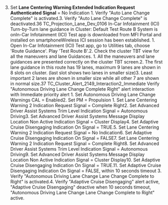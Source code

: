 3. Set **Lane Centering Warning Extended Indication Request Authenticated Signal** = No Indication 1. Verify "Auto Lane Change Complete" is activated.3. Verify "Auto Lane Change Complete" is deactivated.36 TC_Projection_Lane_Dev_0106 In-Car Infotainment (ICI) Turn-by-Turn lane guidance in Cluster: Default Test Route B System is onIn-Car Infotainment (ICI) Test app is downloaded from MFI Portal and installed on smartphoneWireless ICI session has been established. 1. Open In-Car Infotainment (ICI) Test app, go to Utilities tab, choose 'Route Guidance'. Play 'Test Route B'.2. Check the cluster TBT view for all the maneuvers and lane Guidances. 1. All the maneuvers and lane guidances are presented correctly on the cluster TBT screen.2. The first lane guidance in this route has 19 lanes, maximum 9 lanes are shown in 8 slots on cluster. (last slot shows two lanes in smaller size)3. Least important 2 lanes are shown in smaller size while all other 7 are shown in normal size.37 TC_Cluster_Alert_2149_Interaction2_Immediate Verify "Autonomous Driving Lane Change Complete Right" alert interaction with Immediate priority alert 1. Set Autonomous Driving Lane Change Warnings CAL = Enabled2. Set PM = Propulsion 1. Set Lane Centering Warning 2 Indication Request Signal = Complete Right2. Set Advanced Driver Assist Systems Trim Level Indication Signal = Autonomous Driving3. Set Advanced Driver Assist Systems Message Display Location Non Active Indication Signal = Cluster Display4. Set Adaptive Cruise Disengaging Indication On Signal = TRUE.5. Set Lane Centering Warning 2 Indication Request Signal = No Indication6. Set Adaptive Cruise Disengaging Indication On Signal = FALSE7. Set Lane Centering Warning 2 Indication Request Signal = Complete Right8. Set Advanced Driver Assist Systems Trim Level Indication Signal = Autonomous Driving9. Set Advanced Driver Assist Systems Message Display Location Non Active Indication Signal = Cluster Display10. Set Adaptive Cruise Disengaging Indication On Signal = TRUE.11. Set Adaptive Cruise Disengaging Indication On Signal = FALSE, within 10 seconds timeout 3. Verify "Autonomous Driving Lane Change Lane Change Complete to Right" is activated.4. Verify "Adaptive Cruise Disengaging" alert active, "Adaptive Cruise Disengaging" deactive when 10 seconds timeout, "Autonomous Driving Lane Change Lane Change Complete to Right" active.